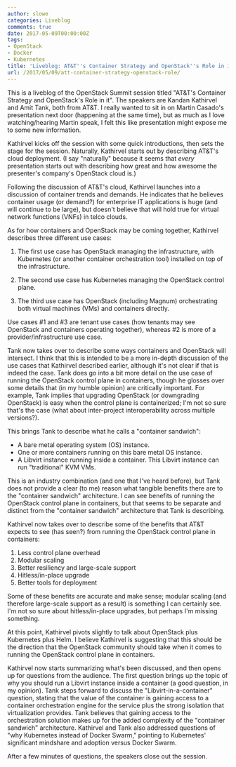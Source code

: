 ```yaml
---
author: slowe
categories: Liveblog
comments: true
date: 2017-05-09T00:00:00Z
tags:
- OpenStack
- Docker
- Kubernetes
title: 'Liveblog: AT&T''s Container Strategy and OpenStack''s Role in it'
url: /2017/05/09/att-container-strategy-openstack-role/
---
```


This is a liveblog of the OpenStack Summit session titled "AT&T's Container Strategy and OpenStack's Role in it". The speakers are Kandan Kathirvel and Amit Tank, both from AT&T. I really wanted to sit in on Martin Casado's presentation next door (happening at the same time), but as much as I love watching/hearing Martin speak, I felt this like presentation might expose me to some new information.

Kathirvel kicks off the session with some quick introductions, then sets the stage for the session. Naturally, Kathirvel starts out by describing AT&T's cloud deployment. (I say "naturally" because it seems that _every_ presentation starts out with describing how great and how awesome the presenter's company's OpenStack cloud is.)

Following the discussion of AT&T's cloud, Kathirvel launches into a discussion of container trends and demands. He indicates that he believes container usage (or demand?) for enterprise IT applications is huge (and will continue to be large), but doesn't believe that will hold true for virtual network functions (VNFs) in telco clouds.

As for how containers and OpenStack may be coming together, Kathirvel describes three different use cases:

1. The first use case has OpenStack managing the infrastructure, with Kubernetes (or another container orchestration tool) installed on top of the infrastructure.

2. The second use case has Kubernetes managing the OpenStack control plane.

3. The third use case has OpenStack (including Magnum) orchestrating both virtual machines (VMs) and containers directly.

Use cases #1 and #3 are tenant use cases (how tenants may see OpenStack and containers operating together), whereas #2 is more of a provider/infrastructure use case.

Tank now takes over to describe some ways containers and OpenStack will intersect. I think that this is intended to be a more in-depth discussion of the use cases that Kathirvel described earlier, although it's not clear if that is indeed the case. Tank does go into a bit more detail on the use case of running the OpenStack control plane in containers, though he glosses over some details that (in my humble opinion) are critically important. For example, Tank implies that upgrading OpenStack (or downgrading OpenStack) is easy when the control plane is containerized; I'm not so sure that's the case (what about inter-project interoperability across multiple versions?).

This brings Tank to describe what he calls a "container sandwich":

* A bare metal operating system (OS) instance.
* One or more containers running on this bare metal OS instance.
* A Libvirt instance running inside a container. This Libvirt instance can run "traditional" KVM VMs.

This is an industry combination (and one that I've heard before), but Tank does not provide a clear (to me) reason what tangible benefits there are to the "container sandwich" architecture. I can see benefits of running the OpenStack control plane in containers, but that seems to be separate and distinct from the "container sandwich" architecture that Tank is describing.

Kathirvel now takes over to describe some of the benefits that AT&T expects to see (has seen?) from running the OpenStack control plane in containers:

1. Less control plane overhead
2. Modular scaling
3. Better resiliency and large-scale support
4. Hitless/in-place upgrade
5. Better tools for deployment

Some of these benefits are accurate and make sense; modular scaling (and therefore large-scale support as a result) is something I can certainly see. I'm not so sure about hitless/in-place upgrades, but perhaps I'm missing something.

At this point, Kathirvel pivots slightly to talk about OpenStack plus Kubernetes plus Helm. I believe Kathirvel is suggesting that this should be the direction that the OpenStack community should take when it comes to running the OpenStack control plane in containers.

Kathirvel now starts summarizing what's been discussed, and then opens up for questions from the audience. The first question brings up the topic of why you should run a Libvirt instance inside a container (a good question, in my opinion). Tank steps forward to discuss the "Libvirt-in-a-container" question, stating that the value of the container is gaining access to a container orchestration engine for the service plus the strong isolation that virtualization provides. Tank believes that gaining access to the orchestration solution makes up for the added complexity of the "container sandwich" architecture. Kathirvel and Tank also addressed questions of "why Kubernetes instead of Docker Swarm," pointing to Kubernetes' significant mindshare and adoption versus Docker Swarm.

After a few minutes of questions, the speakers close out the session.
